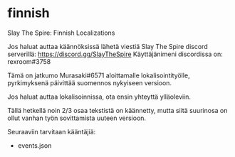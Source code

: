 # finnish
Slay The Spire: Finnish Localizations

Jos haluat auttaa käännöksissä lähetä viestiä Slay The Spire discord serverillä: https://discord.gg/SlayTheSpire
Käyttäjänimeni discordissa on: rexroom#3758

Tämä on jatkumo Murasaki#6571 aloittamalle lokalisointityölle, pyrkimyksenä päivittää suomennos nykyiseen versioon.

Jos haluat auttaa lokalisoinnissa, ota ensin yhteyttä ylläoleviin.

Tällä hetkellä noin 2/3 osaa tekstistä on käännetty, mutta siitä suurinosa on ollut vanhan työn sovittamista uuteen versioon.

Seuraaviin tarvitaan kääntäjiä:

* events.json
